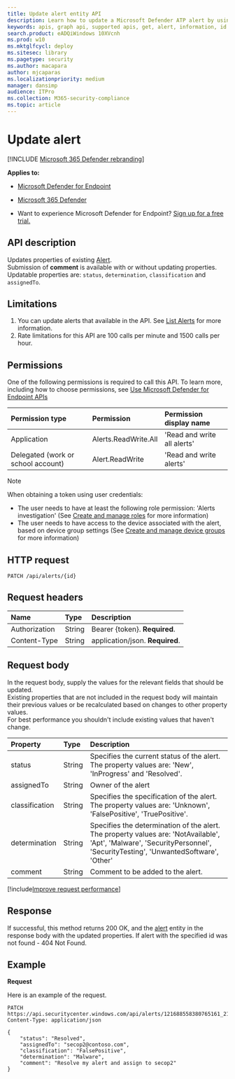 ```yaml
---
title: Update alert entity API
description: Learn how to update a Microsoft Defender ATP alert by using this API. You can update the status, determination, classification, and assignedTo properties.
keywords: apis, graph api, supported apis, get, alert, information, id
search.product: eADQiWindows 10XVcnh
ms.prod: w10
ms.mktglfcycl: deploy
ms.sitesec: library
ms.pagetype: security
ms.author: macapara
author: mjcaparas
ms.localizationpriority: medium
manager: dansimp
audience: ITPro
ms.collection: M365-security-compliance 
ms.topic: article
---
```


# Update alert

[!INCLUDE [Microsoft 365 Defender rebranding](../../includes/microsoft-defender.md)]

**Applies to:**
- [Microsoft Defender for Endpoint](https://go.microsoft.com/fwlink/p/?linkid=2146631)
- [Microsoft 365 Defender](https://go.microsoft.com/fwlink/?linkid=2118804)

- Want to experience Microsoft Defender for Endpoint? [Sign up for a free trial.](https://www.microsoft.com/microsoft-365/windows/microsoft-defender-atp?ocid=docs-wdatp-exposedapis-abovefoldlink) 


## API description
Updates properties of existing [Alert](alerts.md).
<br>Submission of **comment** is available with or without updating properties.
<br>Updatable properties are: ```status```, ```determination```, ```classification``` and ```assignedTo```.


## Limitations
1. You can update alerts that available in the API. See [List Alerts](get-alerts.md) for more information.
2. Rate limitations for this API are 100 calls per minute and 1500 calls per hour.


## Permissions
One of the following permissions is required to call this API. To learn more, including how to choose permissions, see [Use Microsoft Defender for Endpoint APIs](apis-intro.md)

Permission type |	Permission	|	Permission display name
:---|:---|:---
Application |	Alerts.ReadWrite.All |	'Read and write all alerts'
Delegated (work or school account) | Alert.ReadWrite | 'Read and write alerts'

>[!Note]
> When obtaining a token using user credentials:
>- The user needs to have at least the following role permission: 'Alerts investigation' (See [Create and manage roles](user-roles.md) for more information)
>- The user needs to have access to the device associated with the alert, based on device group settings (See [Create and manage device groups](machine-groups.md) for more information)

## HTTP request
```
PATCH /api/alerts/{id}
```

## Request headers

Name | Type | Description
:---|:---|:---
Authorization | String | Bearer {token}. **Required**.
Content-Type | String | application/json. **Required**.


## Request body
In the request body, supply the values for the relevant fields that should be updated.
<br>Existing properties that are not included in the request body will maintain their previous values or be recalculated based on changes to other property values. 
<br>For best performance you shouldn't include existing values that haven't change.

Property | Type | Description
:---|:---|:---
status | String | Specifies the current status of the alert. The property values are: 'New', 'InProgress' and 'Resolved'.
assignedTo | String | Owner of the alert
classification | String | Specifies the specification of the alert. The property values are: 'Unknown', 'FalsePositive', 'TruePositive'. 
determination | String | Specifies the determination of the alert. The property values are: 'NotAvailable', 'Apt', 'Malware', 'SecurityPersonnel', 'SecurityTesting', 'UnwantedSoftware', 'Other'
comment | String | Comment to be added to the alert.

[!include[Improve request performance](../../includes/improve-request-performance.md)]

## Response
If successful, this method returns 200 OK, and the [alert](alerts.md) entity in the response body with the updated properties. If alert with the specified id was not found - 404 Not Found.


## Example

**Request**

Here is an example of the request.

```
PATCH https://api.securitycenter.windows.com/api/alerts/121688558380765161_2136280442
Content-Type: application/json

{
    "status": "Resolved",
	"assignedTo": "secop2@contoso.com",
    "classification": "FalsePositive",
    "determination": "Malware",
    "comment": "Resolve my alert and assign to secop2"
}
```

